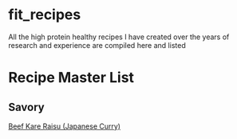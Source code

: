 # fit_recipes
All the high protein healthy recipes I have created over the years of research and experience are compiled here and listed 





# Recipe Master List 

## Savory 
[Beef Kare Raisu (Japanese Curry)](KareRaisuBeef.html)

